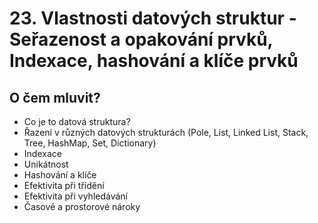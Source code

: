 # 23. Vlastnosti datových struktur - Seřazenost a opakování prvků, Indexace, hashování a klíče prvků

## O čem mluvit?
- Co je to datová struktura?
- Řazení v různých datových strukturách (Pole, List, Linked List, Stack, Tree, HashMap, Set, Dictionary)
- Indexace
- Unikátnost
- Hashování a klíče
- Efektivita při třídění
- Efektivita při vyhledávání
- Časové a prostorové nároky
